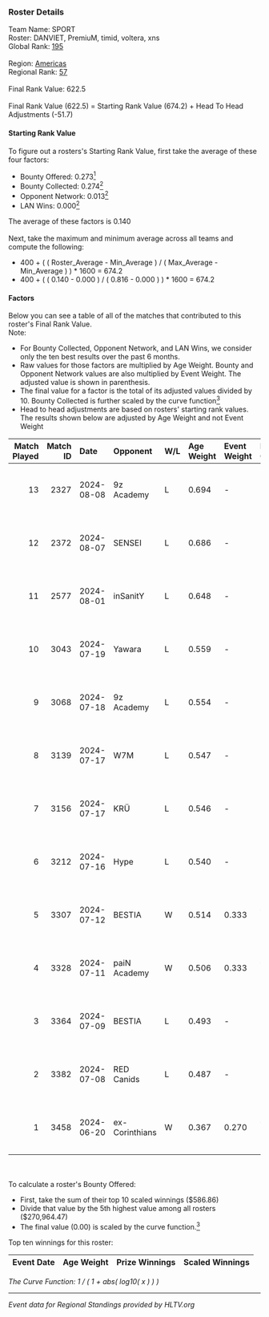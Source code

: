 ### Roster Details<br />
Team Name: SPORT<br />
Roster: DANVIET, PremiuM, timid, voltera, xns<br />
Global Rank: [195](../../standings_global_2024_10_23.md)<br />
<br />
Region: [Americas]( ../../standings_americas_2024_10_23.md)<br />
Regional Rank: [57]( ../../standings_americas_2024_10_23.md)<br />
<br />
Final Rank Value:  622.5<br />
<br />
Final Rank Value (622.5) = Starting Rank Value (674.2) + Head To Head Adjustments (-51.7)<br />

#### Starting Rank Value<br />
To figure out a rosters's Starting Rank Value, first take the average of these four factors:<br />
- Bounty Offered: 0.273[<sup>1</sup>](#table2)
- Bounty Collected: 0.274[<sup>2</sup>](#table1)
- Opponent Network: 0.013[<sup>2</sup>](#table1)
- LAN Wins: 0.000[<sup>2</sup>](#table1)

The average of these factors is 0.140<br />
<br />
Next, take the maximum and minimum average across all teams and compute the following:<br />
- 400 + ( ( Roster_Average - Min_Average ) / ( Max_Average - Min_Average ) ) * 1600 = 674.2
- 400 + ( ( 0.140 - 0.000 ) / ( 0.816 - 0.000 ) ) * 1600 = 674.2


#### Factors<br />
Below you can see a table of all of the matches that contributed to this roster's Final Rank Value.<br />
Note:<br />

- For Bounty Collected, Opponent Network, and LAN Wins, we consider only the ten best results over the past 6 months.
- Raw values for those factors are multiplied by Age Weight. Bounty and Opponent Network values are also multiplied by Event Weight. The adjusted value is shown in parenthesis.
- The final value for a factor is the total of its adjusted values divided by 10. Bounty Collected is further scaled by the curve function[<sup>3</sup>](#curveFunction)
- Head to head adjustments are based on rosters' starting rank values. The results shown below are adjusted by Age Weight and not Event Weight
<span id="table1"></span><br />


| Match Played | Match ID | Date       | Opponent       | W/L | Age Weight | Event Weight | Bounty Collected | Opponent Network | LAN Wins  | H2H Adj. | Roster                                 |
| -: | -: | :- | :- | :- | :- | :- | :- | :- | :- | -: | :- |
|           13 |     2327 | 2024-08-08 | 9z Academy     | L   | 0.694      | -            | -                | -                | -         |   -14.90 | DANVIET, PremiuM, timid, voltera, xns  |
|           12 |     2372 | 2024-08-07 | SENSEI         | L   | 0.686      | -            | -                | -                | -         |    -8.86 | DANVIET, PremiuM, timid, voltera, xns  |
|           11 |     2577 | 2024-08-01 | inSanitY       | L   | 0.648      | -            | -                | -                | -         |    -3.59 | DANVIET, PremiuM, timid, voltera, xns  |
|           10 |     3043 | 2024-07-19 | Yawara         | L   | 0.559      | -            | -                | -                | -         |   -12.81 | DANVIET, PremiuM, timid, voltera, xns  |
|            9 |     3068 | 2024-07-18 | 9z Academy     | L   | 0.554      | -            | -                | -                | -         |   -12.80 | DANVIET, PremiuM, timid, voltera, xns  |
|            8 |     3139 | 2024-07-17 | W7M            | L   | 0.547      | -            | -                | -                | -         |    -7.11 | DANVIET, PremiuM, timid, voltera, xns  |
|            7 |     3156 | 2024-07-17 | KRÜ            | L   | 0.546      | -            | -                | -                | -         |    -4.99 | DANVIET, PremiuM, timid, voltera, xns  |
|            6 |     3212 | 2024-07-16 | Hype           | L   | 0.540      | -            | -                | -                | -         |    -5.05 | DANVIET, PremiuM, timid, voltera, xns  |
|            5 |     3307 | 2024-07-12 | BESTIA         | W   | 0.514      | 0.333        | 0.130 (0.022)    | 0.741 (0.127)    | 0 (0.000) |    14.37 | DANVIET, PremiuM, timid, voltera, xns  |
|            4 |     3328 | 2024-07-11 | paiN Academy   | W   | 0.506      | 0.333        | 0.000 (0.000)    | 0.000 (0.000)    | 0 (0.000) |     2.79 | DANVIET, PremiuM, timid, voltera, xns  |
|            3 |     3364 | 2024-07-09 | BESTIA         | L   | 0.493      | -            | -                | -                | -         |    -1.60 | DANVIET, PremiuM, timid, voltera, xns  |
|            2 |     3382 | 2024-07-08 | RED Canids     | L   | 0.487      | -            | -                | -                | -         |    -0.58 | DANVIET, PremiuM, timid, voltera, xns  |
|            1 |     3458 | 2024-06-20 | ex-Corinthians | W   | 0.367      | 0.270        | 0.002 (0.000)    | 0.000 (0.000)    | 0 (0.000) |     3.47 | DANVIET, farias, PremiuM, voltera, xns |

<br />
<span id="table2"></span><br />
To calculate a roster's Bounty Offered:<br />

- First, take the sum of their top 10 scaled winnings ($586.86)
- Divide that value by the 5th highest value among all rosters ($270,964.47)
- The final value (0.00) is scaled by the curve function.[<sup>3</sup>](#curveFunction)

Top ten winnings for this roster:<br />

| Event Date | Age Weight | Prize Winnings | Scaled Winnings |
| :- | -: | :- | :- |


<span id="curveFunction"></span>_The Curve Function: 1 / ( 1 + abs( log10( x ) ) )_<br />

---
_Event data for Regional Standings provided by HLTV.org_<br />
